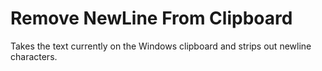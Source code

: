# Remove NewLine From Clipboard
Takes the text currently on the Windows clipboard and strips out newline characters.
